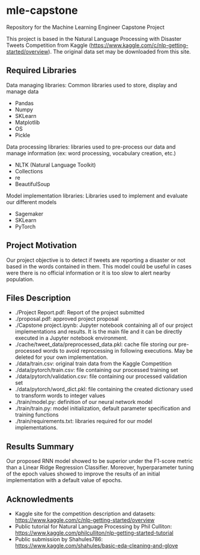 # mle-capstone
Repository for the Machine Learning Engineer Capstone Project

This project is based in the Natural Language Processing with Disaster Tweets Competition from Kaggle (https://www.kaggle.com/c/nlp-getting-started/overview). The original data set may be downloaded from this site.

## Required Libraries
Data managing libraries: Common libraries used to store, display and manage data
- Pandas
- Numpy
- SKLearn
- Matplotlib
- OS
- Pickle

Data processing libraries: libraries used to pre-process our data and manage information (ex: word processing, vocabulary creation, etc.)
- NLTK (Natural Language Toolkit)
- Collections
- re
- BeautifulSoup

Model implementation libraries: Libraries used to implement and evaluate our different models
- Sagemaker
- SKLearn
- PyTorch

## Project Motivation
Our project objective is to detect if tweets are reporting a disaster or not based in the words contained in them. This model could be useful in cases were there is no official information or it is too slow to alert nearby population.

## Files Description
- ./Project Report.pdf: Report of the project submitted
- ./proposal.pdf: approved project proposal
- ./Capstone project.ipynb: Jupyter notebook containing all of our project implementations and results. It is the main file and it can be directly executed in a Jupyter notebook environment.
- ./cache/tweet_data/preprocessed_data.pkl: cache file storing our pre-processed words to avoid reprocessing in following executions. May be deleted for your own implementation.
- ./data/train.csv: original train data from the Kaggle Competition
- ./data/pytorch/train.csv: file containing our processed training set
- ./data/pytorch/validation.csv: file containing our processed validation set
- ./data/pytorch/word_dict.pkl: file containing the created dictionary used to transform words to integer values
- ./train/model.py: definition of our neural network model
- ./train/train.py: model initialization, default parameter specification and training functions
- ./train/requirements.txt: libraries required for our model implementations.

## Results Summary
Our proposed RNN model showed to be superior under the F1-score metric than a Linear Ridge Regression Classifier. Moreover, hyperparameter tuning of the epoch values showed to improve the results of an initial implementation with a default value of epochs.

## Acknowledments
- Kaggle site for the competition description and datasets: https://www.kaggle.com/c/nlp-getting-started/overview
- Public tutorial for Natural Language Processing by Phil Culliton: https://www.kaggle.com/philculliton/nlp-getting-started-tutorial
- Public submission by Shahules786: https://www.kaggle.com/shahules/basic-eda-cleaning-and-glove
